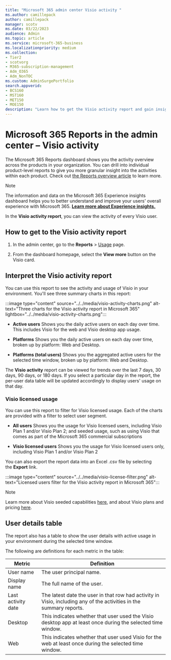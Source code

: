 ```yaml
---
title: "Microsoft 365 admin center Visio activity "
ms.author: camillepack
author: camillepack
manager: scotv
ms.date: 03/22/2023
audience: Admin
ms.topic: article
ms.service: microsoft-365-business
ms.localizationpriority: medium
ms.collection:
- Tier2
- scotvorg
- M365-subscription-management
- Adm_O365
- Adm_NonTOC
ms.custom: AdminSurgePortfolio
search.appverid:
- BCS160
- MST160
- MET150
- MOE150
description: "Learn how to get the Visio activity report and gain insights into Visio activity in your organization."
---
```


# Microsoft 365 Reports in the admin center – Visio activity

The Microsoft 365 Reports dashboard shows you the activity overview across the products in your organization. You can drill into individual product-level reports to give you more granular insight into the activities within each product. Check out [the Reports overview article](activity-reports.md) to learn more.

>[!NOTE]
> The information and data on the Microsoft 365 Experience insights dashboard helps you to better understand and improve your users' overall experience with Microsoft 365. [**Learn more about Experience insights.**](../misc/experience-insights-dashboard.md)

In the **Visio activity report**, you can view the activity of every Visio user.

## How to get to the Visio activity report

1. In the admin center, go to the **Reports** \> [Usage](https://admin.microsoft.com/Adminportal/Home#/reportsUsage/VisioActivity) page.

2. From the dashboard homepage, select the **View more** button on the Visio card.

## Interpret the Visio activity report

You can use this report to see the activity and usage of Visio in your environment. You'll see three summary charts in this report:

:::image type="content" source="../../media/visio-activity-charts.png" alt-text="Three charts for the Visio activity report in Microsoft 365" lightbox="../../media/visio-activity-charts.png":::

- **Active users** Shows you the daily active users on each day over time. This includes Visio for the web and Visio desktop app usage.

- **Platforms** Shows you the daily active users on each day over time, broken up by platform: Web and Desktop.

- **Platforms (total users)** Shows you the aggregated active users for the selected time window, broken up by platform: Web and Desktop.

The **Visio activity** report can be viewed for trends over the last 7 days, 30 days, 90 days, or 180 days. If you select a particular day in the report, the per-user data table will be updated accordingly to display users' usage on that day.

### Visio licensed usage

You can use this report to filter for Visio licensed usage. Each of the charts are provided with a filter to select user segment.

- **All users** Shows you the usage for Visio licensed users, including Visio Plan 1 and/or Visio Plan 2; and seeded usage, such as using Visio that comes as part of the Microsoft 365 commercial subscriptions

- **Visio licensed users** Shows you the usage for Visio licensed users only, including Visio Plan 1 and/or Visio Plan 2

You can also export the report data into an Excel .csv file by selecting the **Export** link.

:::image type="content" source="../../media/visio-license-filter.png" alt-text="Licensed users filter for the Visio activity report in Microsoft 365":::

>[!NOTE]
> Learn more about Visio seeded capabilities [here](https://www.microsoft.com/microsoft-365/visio/visio-in-microsoft-365), and about Visio plans and pricing [here](https://www.microsoft.com/microsoft-365/visio/microsoft-visio-plans-and-pricing-compare-visio-options?rtc=1&activetab=tabs%3aprimaryr1).

## User details table

The report also has a table to show the user details with active usage in your environment during the selected time window.

The following are definitions for each metric in the table:

| **Metric**         | **Definition**                                                                                                      |
|--------------------|---------------------------------------------------------------------------------------------------------------------|
| User name          | The user principal name.                                                                                            |
| Display name       | The full name of the user.                                                                                          |
| Last activity date | The latest date the user in that row had activity in Visio, including any of the activities in the summary reports. |
| Desktop            | This indicates whether that user used the Visio desktop app at least once during the selected time window.          |
| Web                | This indicates whether that user used Visio for the web at least once during the selected time window.              |
